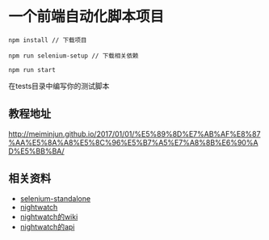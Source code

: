 # 一个前端自动化脚本项目

```
npm install // 下载项目

npm run selenium-setup // 下载相关依赖

npm run start
```

在tests目录中编写你的测试脚本

## 教程地址

http://meiminjun.github.io/2017/01/01/%E5%89%8D%E7%AB%AF%E8%87%AA%E5%8A%A8%E5%8C%96%E5%B7%A5%E7%A8%8B%E6%90%AD%E5%BB%BA/

## 相关资料

* [selenium-standalone](https://www.npmjs.com/package/selenium-standalone)
* [nightwatch](https://www.npmjs.com/package/nightwatch)
* [nightwatch的wiki](https://github.com/nightwatchjs/nightwatch/wiki)
* [nightwatch的api](http://nightwatchjs.org/api)